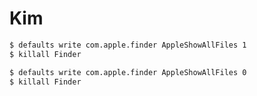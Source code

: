 # Kim

```sh
$ defaults write com.apple.finder AppleShowAllFiles 1
$ killall Finder
```

```sh
$ defaults write com.apple.finder AppleShowAllFiles 0
$ killall Finder
```
